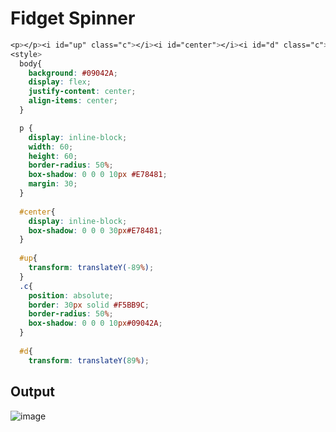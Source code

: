 # Fidget Spinner

```css
<p></p><i id="up" class="c"></i><i id="center"></i><i id="d" class="c"></i><p>
<style>
  body{
    background: #09042A;
    display: flex;
   	justify-content: center;
    align-items: center;
  }

  p {
    display: inline-block;
    width: 60;
    height: 60;
    border-radius: 50%;
    box-shadow: 0 0 0 10px #E78481;
    margin: 30;
  }
  
  #center{
    display: inline-block;
    box-shadow: 0 0 0 30px#E78481;
  }
  
  #up{
    transform: translateY(-89%);
  }
  .c{
    position: absolute;
    border: 30px solid #F5BB9C;
    border-radius: 50%;
    box-shadow: 0 0 0 10px#09042A; 
  }
  
  #d{
    transform: translateY(89%);
  ```
  
  
## Output

![image](https://user-images.githubusercontent.com/26904087/121185851-1c3e1100-c884-11eb-975c-c61962d02238.png)

